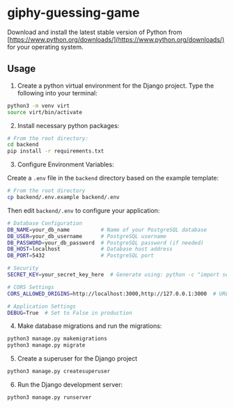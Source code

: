 # giphy-guessing-game

Download and install the latest stable version of Python from [https://www.python.org/downloads/](https://www.python.org/downloads/) for your operating system.

## Usage

1. Create a python virtual environment for the Django project. Type the following into your terminal:

```sh
python3 -m venv virt
source virt/bin/activate
```

2. Install necessary python packages:

```sh
# From the root directory:
cd backend
pip install -r requirements.txt
```

3. Configure Environment Variables:

Create a `.env` file in the `backend` directory based on the example template:

```sh
# From the root directory
cp backend/.env.example backend/.env
```

Then edit `backend/.env` to configure your application:

```sh
# Database Configuration
DB_NAME=your_db_name          # Name of your PostgreSQL database
DB_USER=your_db_username      # PostgreSQL username
DB_PASSWORD=your_db_password  # PostgreSQL password (if needed)
DB_HOST=localhost             # Database host address
DB_PORT=5432                  # PostgreSQL port

# Security
SECRET_KEY=your_secret_key_here  # Generate using: python -c "import secrets; print(secrets.token_urlsafe(50))"

# CORS Settings
CORS_ALLOWED_ORIGINS=http://localhost:3000,http://127.0.0.1:3000  # URLs allowed to access API

# Application Settings
DEBUG=True  # Set to False in production
```

4. Make database migrations and run the migrations:

```sh
python3 manage.py makemigrations
python3 manage.py migrate
```
5. Create a superuser for the Django project

```sh
python3 manage.py createsuperuser
```

6. Run the Django development server:

```sh
python3 manage.py runserver
```